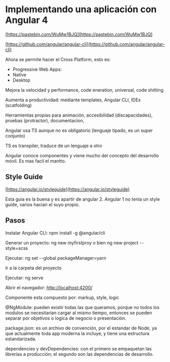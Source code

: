# Implementando una aplicación con Angular 4

[https://pastebin.com/WuMw1BJQ](https://pastebin.com/WuMw1BJQ)

[https://github.com/angular/angular-cli](https://github.com/angular/angular-cli)

Ahora se permite hacer el Cross Platform, esto es:

* Progressive Web Apps:
* Native
* Desktop

Mejora la velocidad y performance, code eneration, universal, code shitting

Aumenta a productividad: mediante templates, Angular CLI, IDEs \(scatfolding\)

Herramientas propias para animación, accesibilidad \(discapacidades\), pruebas \(protractor\), documentacion,

Angular usa TS aunque no es obligatorio \(lenguaje tipado, es un super conjunto\)

TS es transpiler, traduce de un lenguaje a otro

Angular conoce componentes y viene mucho del concepto del desarrollo móvil. Es mas facil el mantto.

## Style  Guide

[https://angular.io/styleguide](https://angular.io/styleguide)

Esta guia es la buena y es apartir de angular 2. Angular 1 no tenia un style guide, varios hacian el suyo propio.

## Pasos

Instalar Angular CLI: npm install -g @angular/cli

Generar un proyecto: ng new myfirstproy o bien ng new project --style=scss

Ejecutar: ng set --global packageManager=yarn

Ir a la carpeta del proyecto

Ejecutar: ng serve

Abrir el navegador:  [http://localhost:4200/](http://localhost:4200/)

Componente esta compuesto por: markup, style, logic

@NgModule: pueden existir  todas las que queramos, porque no todos los modulos se necesitarían cargar al mismo tiempo, entonces se pueden separar por objetivos o logica de negocio o presentación.

package.json: es un archivo de convención, por el estandar de Node, ya que actualmente toda app moderna la incluye, y tiene una estructura estandarizada.

dependencies y devDependencies: con el primero se empaquetan las librerías a producción; el segundo son las dependencias de desarrollo.








